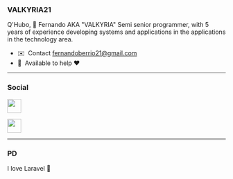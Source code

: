### VALKYRIA21 

Q'Hubo, 👋 Fernando AKA "VALKYRIA" 
Semi senior programmer, with 5 years of
experience developing systems and applications in the
applications in the technology area.

* ✉️  Contact [fernandoberrio21@gmail.com](mailto:fernandoberrio21@gmail.com)
* 🤝  Available to help ❤

-------------

### Social

<a href="https://twitter.com/FhernandoDev" target="_blank" rel="noreferrer"><img src="https://raw.githubusercontent.com/danielcranney/readme-generator/main/public/icons/socials/twitter.svg" width="32" height="32" /></a></p>

<a href="https://www.linkedin.com/in/fernando-berrio-torres/" target="_blank" rel="noreferrer"><img src="https://raw.githubusercontent.com/danielcranney/readme-generator/main/public/icons/socials/linkedin.svg" width="32" height="32" /></a>

-------------

### PD

I love Laravel 💖
